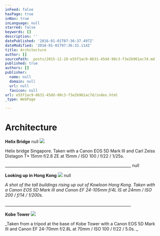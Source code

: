 ```yaml
---
inFeed: false
hasPage: true
inNav: true
inLanguage: null
starred: false
keywords: []
description: ''
datePublished: '2016-01-01T07:36:37.497Z'
dateModified: '2016-01-01T07:36:32.114Z'
title: Architecture
author: []
sourcePath: _posts/2015-12-28-e55f1ac9-8631-45dd-90c3-f3e2b961ac7d.md
published: true
authors: []
publisher:
  name: null
  domain: null
  url: null
  favicon: null
url: e55f1ac9-8631-45dd-90c3-f3e2b961ac7d/index.html
_type: WebPage

---
```

# **Architecture**

**Helix Bridge**
null
![](https://the-grid-user-content.s3-us-west-2.amazonaws.com/e392628d-1b39-43bf-93dd-d7bee02d03ba.jpg)

Helix bridge Singapore. Taken with a Canon EOS 5D Mark III and Carl Zeiss Distagon T\* 15mm f/2.8 ZE at 15mm / ISO 100 / f/22 / 1/25s. 

\_\_\_\_\_\_\_\_\_\_\_\_\_\_\_\_\_\_\_\_\_\_\_\_\_\_\_\_\_\_\_\_\_\_\_\_\_\_\_\_\_\_\_\_\_\_\_\_\_\_\_\_\_\_\_\_\_\_\_\_\_\_\_\_\_
null

**Looking up in Hong Kong**
![](https://s3-us-west-2.amazonaws.com/the-grid-img/p/f0015e950f85f132dbc0ae0a80129c4ee0d83467.jpg)
null

_A shot of the tall buildings rising up out of Kowloon Hong Kong. Taken with a Canon EOS 5D Mark III and Canon EF 24-105mm f/4L IS at 24mm / ISO 200 / f/14 / 1/200s._

\_\_\_\_\_\_\_\_\_\_\_\_\_\_\_\_\_\_\_\_\_\_\_\_\_\_\_\_\_\_\_\_\_\_\_\_\_\_\_\_\_\_\_\_\_\_\_\_\_\_\_\_\_\_\_\_\_\_\_\_\_\_\_\_\_

**Kobe Tower**
![](https://s3-us-west-2.amazonaws.com/the-grid-img/p/120a339a6bea145129d697c3350436d946a42b73.jpg)

_Taken from a tripod at the base of Kobe Tower with a Canon EOS 5D Mark III and Canon EF 24-70mm f/2.8L at 70mm / ISO 100 / f/22 / 5.0s. 
_